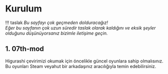 # Kurulum

!!! taslak
	*Bu sayfayı çok geçmeden dolduracağız!  
	Eğer bu sayfanın çok uzun süredir taslak olarak kaldığını ve eksik şeyler olduğunu düşünüyorsanız bizimle iletişime geçin.*

## 1. 07th-mod 

Higurashi çevirimizi okumak için öncelikle güncel oyunlara sahip olmalısınız. Bu oyunları Steam veyahut bir arkadaşınız aracılığıyla temin edebilirsiniz.